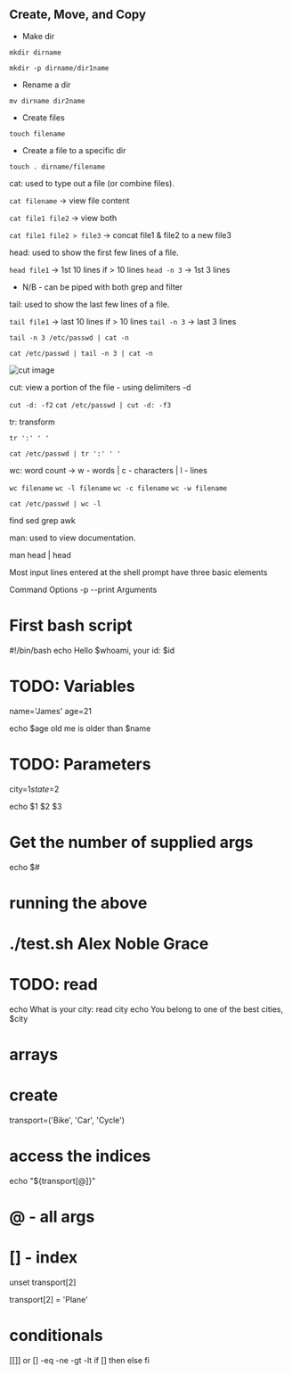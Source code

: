## Create, Move, and Copy

- Make dir

`mkdir dirname`

`mkdir -p dirname/dir1name`

- Rename a dir

`mv dirname dir2name`

- Create files

`touch filename`

- Create a file to a specific dir

`touch . dirname/filename`

cat: used to type out a file (or combine files).

`cat filename` -> view file content

`cat file1 file2` -> view both

`cat file1 file2 > file3` -> concat file1 & file2 to a new file3


head: used to show the first few lines of a file.

`head file1` -> 1st 10 lines if > 10 lines
`head -n 3` -> 1st 3 lines

- N/B - can be piped with both grep and filter

tail: used to show the last few lines of a file.

`tail file1` -> last 10 lines if > 10 lines
`tail -n 3` -> last 3 lines

`tail -n 3 /etc/passwd | cat -n`

`cat /etc/passwd | tail -n 3 | cat -n`

![cut image](cut.png)

cut: view a portion of the file - using delimiters -d

`cut -d: -f2`
`cat /etc/passwd | cut -d: -f3` 


tr: transform

`tr ':' ' '`

`cat /etc/passwd | tr ':' ' '`

wc: word count -> w - words | c - characters | l - lines

`wc filename`
`wc -l filename`
`wc -c filename`
`wc -w filename`

`cat /etc/passwd | wc -l`
 


find
sed
grep
awk


man: used to view documentation.


man head | head

Most input lines entered at the shell prompt have three basic elements

Command
Options -p --print
Arguments

# First bash script
#!/bin/bash
echo Hello $whoami, your id: $id

# TODO: Variables 
name='James'
age=21

echo $age old me is older than $name

# TODO: Parameters
city=$1
state=$2

echo $1 $2 $3

# Get the number of supplied args
echo $#

# running the above
# ./test.sh Alex Noble Grace

# TODO: read
echo What is your city:
read city
echo You belong to one of the best cities, $city

# arrays
# create
transport=('Bike', 'Car', 'Cycle')

# access the indices
echo "${transport[@]}"

# @ - all args
# [] - index

unset transport[2]

transport[2] = 'Plane'

# conditionals
[[]] or []
-eq -ne -gt -lt
if []
then
else
fi
